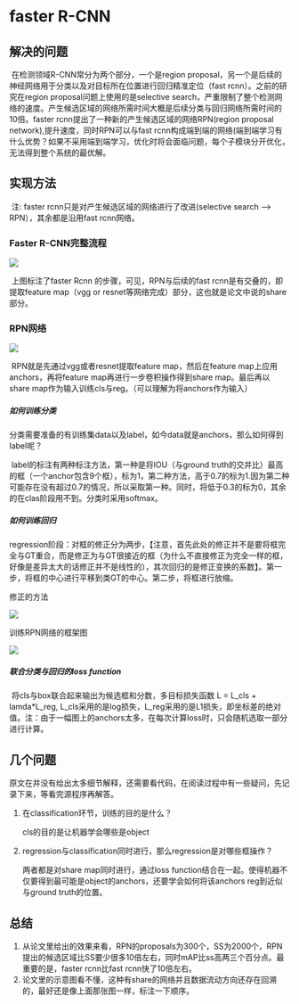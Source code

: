 

# faster R-CNN

## 解决的问题

​    在检测领域R-CNN常分为两个部分，一个是region proposal，另一个是后续的神经网络用于分类以及对目标所在位置进行回归精准定位（fast rcnn）。之前的研究在region proposal问题上使用的是selective search，严重限制了整个检测网络的速度。产生候选区域的网络所需时间大概是后续分类与回归网络所需时间的10倍。faster rcnn提出了一种新的产生候选区域的网络RPN(region proposal network),提升速度，同时RPN可以与fast rcnn构成端到端的网络(端到端学习有什么优势？如果不采用端到端学习，优化时将会面临问题，每个子模块分开优化，无法得到整个系统的最优解。

## 实现方法

​    注: faster rcnn只是对产生候选区域的网络进行了改进(selective search --> RPN），其余都是沿用fast rcnn网络。

### Faster R-CNN完整流程

![](/home/lei/Desktop/screenshot_6.png)

​	上图标注了faster Rcnn 的步骤，可见，RPN与后续的fast rcnn是有交叠的，即提取feature map（vgg or resnet等网络完成）部分，这也就是论文中说的share部分。

### RPN网络

![](/home/lei/Desktop/screenshot_7.png)

​	RPN就是先通过vgg或者resnet提取feature map，然后在feature map上应用anchors，再将feature map再进行一步卷积操作得到share map。最后再以share map作为输入训练cls与reg。（可以理解为将anchors作为输入）

##### 如何训练分类

​	分类需要准备的有训练集data以及label，如今data就是anchors，那么如何得到label呢？

​	label的标注有两种标注方法，第一种是将IOU（与ground truth的交并比）最高的框（一个anchor包含9个框），标为1，第二种方法，高于0.7的标为1.因为第二种可能存在没有超过0.7的情况，所以采取第一种。同时，将低于0.3的标为0，其余的在clas阶段用不到。分类时采用softmax。

##### 如何训练回归

​	regression阶段：对框的修正分为两步，【注意，首先此处的修正并不是要将框完全与GT重合，而是修正为与GT很接近的框（为什么不直接修正为完全一样的框，好像是差异太大的话修正并不是线性的），其次回归的是修正变换的系数】。第一步，将框的中心进行平移到类GT的中心。第二步，将框进行放缩。

修正的方法 

![](./image/149841641.jpg)

训练RPN网络的框架图

![](./image/screenshot_5.png)

##### 联合分类与回归的loss function

​	将cls与box联合起来输出为候选框和分数，多目标损失函数 L = L_cls + lamda*L_reg, L_cls采用的是log损失，L_reg采用的是L1损失，即坐标差的绝对值。注：由于一幅图上的anchors太多，在每次计算loss时，只会随机选取一部分进行计算。

## 几个问题

​	原文在并没有给出太多细节解释，还需要看代码，在阅读过程中有一些疑问，先记录下来，等看完源程序再解答。

1. 在classification环节，训练的目的是什么？

   cls的目的是让机器学会哪些是object

2. regression与classification同时进行，那么regression是对哪些框操作？

   两者都是对share map同时进行，通过loss function结合在一起。使得机器不仅要得到最可能是object的anchors，还要学会如何将该anchors reg到近似与ground truth的位置。

## 总结

1. 从论文里给出的效果来看，RPN的proposals为300个，SS为2000个，RPN提出的候选区域比SS要少很多10倍左右，同时mAP比ss高两三个百分点。最重要的是，faster rcnn比fast rcnn快了10倍左右。
2. 论文里的示意图看不懂，这种有share的网络并且数据流动方向还存在回溯的，最好还是像上面那张图一样，标注一下顺序。